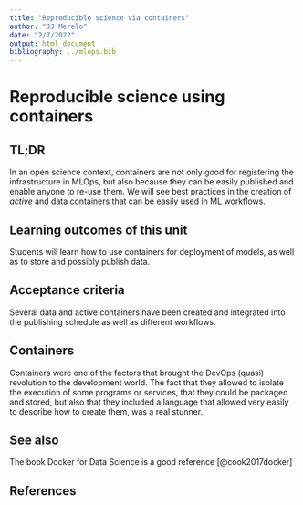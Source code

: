 ```yaml
---
title: "Reproducible science via containers"
author: "JJ Merelo"
date: "2/7/2022"
output: html_document
bibliography: ../mlops.bib
---
```

# Reproducible science using containers

## TL;DR

In an open science context, containers are not only good for
registering the infrastructure in MLOps, but also because they can be
easily published and enable anyone to re-use them. We will see best
practices in the creation of *active* and data containers that can be
easily used in ML workflows.

## Learning outcomes of this unit

Students will learn how to use containers for deployment of models, as well as
to store and possibly publish data.

## Acceptance criteria

Several data and active containers have been created and integrated into the
publishing schedule as well as different workflows.

## Containers

Containers were one of the factors that brought the DevOps (quasi)
revolution to the development world. The fact that they allowed to
isolate the execution of some programs or services, that they could be
packaged and stored, but also that they included a language that
allowed very easily to describe how to create them, was a real stunner.

## See also

The book Docker for Data Science is a good reference [@cook2017docker]

## References
